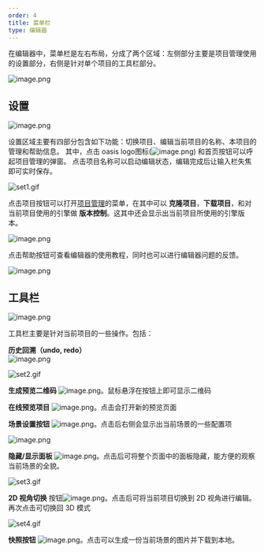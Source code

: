 ```yaml
---
order: 4
title: 菜单栏
type: 编辑器
---
```


在编辑器中，菜单栏是左右布局，分成了两个区域：左侧部分主要是项目管理使用的设置部分，右侧是针对单个项目的工具栏部分。  

![image.png](https://img.alicdn.com/imgextra/i4/O1CN0132fsSv1V0iuAhcfMl_!!6000000002591-2-tps-3574-84.png)

## 设置

![image.png](https://img.alicdn.com/imgextra/i4/O1CN01gVf5E61hSSH3HUpgK_!!6000000004276-2-tps-782-76.png)  

设置区域主要有四部分包含如下功能：切换项目、编辑当前项目的名称、本项目的管理和帮助信息。
其中，点击 oasis logo图标(![image.png](https://img.alicdn.com/imgextra/i2/O1CN012Po13d1b0A749y10f_!!6000000003402-2-tps-68-60.png)) 和首页按钮可以呼起项目管理的弹窗。
点击项目名称可以启动编辑状态，编辑完成后让输入栏失焦即可实时保存。  

![set1.gif](https://img.alicdn.com/imgextra/i2/O1CN01Dit11q1YhGXZNv8j0_!!6000000003090-1-tps-286-98.gif)

点击项目按钮可以打开[项目管理](${docs}editor-projec-cn)的菜单，在其中可以 **克隆项目**，**下载项目**，和对当前项目使用的引擎做 **版本控制**。这其中还会显示出当前项目所使用的引擎版本。  

![image.png](https://img.alicdn.com/imgextra/i2/O1CN01jGVh1o1rzZ42dHa8B_!!6000000005702-2-tps-424-368.png)

点击帮助按钮可查看编辑器的使用教程，同时也可以进行编辑器问题的反馈。  

![image.png](https://img.alicdn.com/imgextra/i3/O1CN01BFfELm1vW1zGff5aO_!!6000000006179-2-tps-280-212.png)

## 工具栏

![image.png](https://img.alicdn.com/imgextra/i3/O1CN016IMSYH1tLNXdj2Hmm_!!6000000005885-2-tps-1142-76.png)  

工具栏主要是针对当前项目的一些操作。包括：

**历史回溯（undo, redo）**   
![image.png](https://img.alicdn.com/imgextra/i2/O1CN01FIFi1i1bmFhTNvw7e_!!6000000003507-1-tps-799-518.gif)​  

![set2.gif](https://intranetproxy.alipay.com/skylark/lark/0/2021/gif/315574/1626936889436-a6f8dab6-8553-4158-b50a-75f07ff1e300.gif#clientId=u767de926-e2b6-4&from=drop&height=345&id=ucd2d2e31&margin=%5Bobject%20Object%5D&name=set2.gif&originHeight=518&originWidth=799&originalType=binary&ratio=1&size=128262&status=done&style=none&taskId=ud4c468cf-0038-41b9-96bb-74885cd3c85&width=532)

**生成预览二维码** ![image.png](https://img.alicdn.com/imgextra/i3/O1CN01NVpSCX1c5UKjuZtrH_!!6000000003549-2-tps-54-44.png)。鼠标悬浮在按钮上即可显示二维码

**在线预览项目** ![image.png](https://img.alicdn.com/imgextra/i1/O1CN015EMX2n1TxEGY79kKl_!!6000000002448-2-tps-46-44.png)。点击会打开新的预览页面

**场景设置按钮** ![image.png](https://img.alicdn.com/imgextra/i3/O1CN01bZ4A3A1TH5pOFAkJj_!!6000000002356-2-tps-46-48.png)。点击后右侧会显示出当前场景的一些配置项

![image.png](https://img.alicdn.com/imgextra/i3/O1CN012JtXG01RvHLTfSMAQ_!!6000000002173-2-tps-874-1318.png)

**隐藏/显示面板** ![image.png](https://img.alicdn.com/imgextra/i1/O1CN01CQJmM91kb6bPah6V6_!!6000000004701-2-tps-42-36.png)。点击后可将整个页面中的面板隐藏，能方便的观察当前场景的全貌。

![set3.gif](https://img.alicdn.com/imgextra/i2/O1CN01HBZbdv20AZVhAaep2_!!6000000006809-1-tps-1777-984.gif)

**2D 视角切换** 按钮![image.png](https://img.alicdn.com/imgextra/i2/O1CN01ij8NXB1KU4Vfw1a2o_!!6000000001166-2-tps-64-48.png)。点击后可将当前项目切换到 2D 视角进行编辑。再次点击可切换回 3D 模式

![set4.gif](https://img.alicdn.com/imgextra/i1/O1CN016Se9rO1DCTzDJN6e0_!!6000000000180-1-tps-1777-984.gif)

**快照按钮** ![image.png](https://img.alicdn.com/imgextra/i1/O1CN01yFxqDF1paFwlStK0c_!!6000000005376-2-tps-60-40.png)。点击可以生成一份当前场景的图片并下载到本地。
